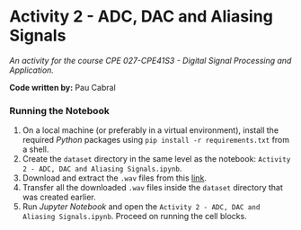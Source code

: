 # Activity 2 - ADC, DAC and Aliasing Signals
*An activity for the course CPE 027-CPE41S3 - Digital Signal Processing and Application.*

**Code written by:** Pau Cabral

### Running the Notebook
1. On a local machine (or preferably in a virtual environment), install the required *Python* packages using `pip install -r requirements.txt` from a shell.
2. Create the `dataset` directory in the same level as the notebook: `Activity 2 - ADC, DAC and Aliasing Signals.ipynb`.
3. Download and extract the `.wav` files from this [link](https://drive.google.com/drive/folders/17-XpciPbnr45dCzkeqYO3um66u27zfhl?usp=sharing).
4. Transfer all the downloaded `.wav` files inside the `dataset` directory that was created earlier.
5. Run *Jupyter Notebook* and open the `Activity 2 - ADC, DAC and Aliasing Signals.ipynb`. Proceed on running the cell blocks.
